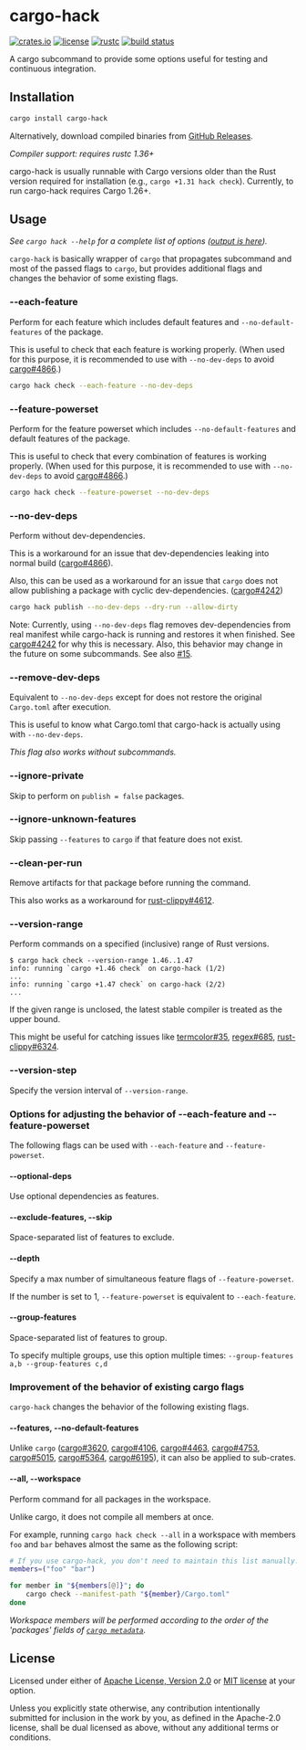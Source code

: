 # cargo-hack

[![crates.io](https://img.shields.io/crates/v/cargo-hack.svg?style=flat-square&logo=rust)](https://crates.io/crates/cargo-hack)
[![license](https://img.shields.io/badge/license-Apache--2.0_OR_MIT-blue.svg?style=flat-square)](#license)
[![rustc](https://img.shields.io/badge/rustc-1.36+-blue.svg?style=flat-square)](https://www.rust-lang.org)
[![build status](https://img.shields.io/github/workflow/status/taiki-e/cargo-hack/CI/master?style=flat-square)](https://github.com/taiki-e/cargo-hack/actions?query=workflow%3ACI+branch%3Amaster)

A cargo subcommand to provide some options useful for testing and continuous
integration.

## Installation

```sh
cargo install cargo-hack
```

Alternatively, download compiled binaries from [GitHub Releases](https://github.com/taiki-e/cargo-hack/releases).

*Compiler support: requires rustc 1.36+*

cargo-hack is usually runnable with Cargo versions older than the Rust version
required for installation (e.g., `cargo +1.31 hack check`). Currently, to run
cargo-hack requires Cargo 1.26+.

## Usage

*See `cargo hack --help` for a complete list of options ([output is here](https://github.com/taiki-e/cargo-hack/blob/master/tests/long-help.txt)).*

`cargo-hack` is basically wrapper of `cargo` that propagates subcommand and most
of the passed flags to `cargo`, but provides additional flags and changes the
behavior of some existing flags.

### --each-feature

Perform for each feature which includes default features and
`--no-default-features` of the package.

This is useful to check that each feature is working properly. (When used for
this purpose, it is recommended to use with `--no-dev-deps` to avoid
[cargo#4866].)

```sh
cargo hack check --each-feature --no-dev-deps
```

### --feature-powerset

Perform for the feature powerset which includes `--no-default-features` and
default features of the package.

This is useful to check that every combination of features is working
properly. (When used for this purpose, it is recommended to use with
`--no-dev-deps` to avoid [cargo#4866].)

```sh
cargo hack check --feature-powerset --no-dev-deps
```

### --no-dev-deps

Perform without dev-dependencies.

This is a workaround for an issue that dev-dependencies leaking into normal
build ([cargo#4866]).

Also, this can be used as a workaround for an issue that `cargo` does not
allow publishing a package with cyclic dev-dependencies. ([cargo#4242])

```sh
cargo hack publish --no-dev-deps --dry-run --allow-dirty
```

Note: Currently, using `--no-dev-deps` flag removes dev-dependencies from
real manifest while cargo-hack is running and restores it when finished.
See [cargo#4242] for why this is necessary.
Also, this behavior may change in the future on some subcommands. See also
[#15].

### --remove-dev-deps

Equivalent to `--no-dev-deps` except for does not restore the original
`Cargo.toml` after execution.

This is useful to know what Cargo.toml that cargo-hack is actually using
with `--no-dev-deps`.

*This flag also works without subcommands.*

### --ignore-private

Skip to perform on `publish = false` packages.

### --ignore-unknown-features

Skip passing `--features` to `cargo` if that feature does not exist.

### --clean-per-run

Remove artifacts for that package before running the command.

This also works as a workaround for [rust-clippy#4612].

### --version-range

Perform commands on a specified (inclusive) range of Rust versions.

```console
$ cargo hack check --version-range 1.46..1.47
info: running `cargo +1.46 check` on cargo-hack (1/2)
...
info: running `cargo +1.47 check` on cargo-hack (2/2)
...
```

If the given range is unclosed, the latest stable compiler is treated as the
upper bound.

This might be useful for catching issues like [termcolor#35], [regex#685],
[rust-clippy#6324].

### --version-step

Specify the version interval of `--version-range`.

### Options for adjusting the behavior of --each-feature and --feature-powerset

The following flags can be used with `--each-feature` and `--feature-powerset`.

#### --optional-deps

Use optional dependencies as features.

#### --exclude-features, --skip

Space-separated list of features to exclude.

#### --depth

Specify a max number of simultaneous feature flags of `--feature-powerset`.

If the number is set to 1, `--feature-powerset` is equivalent to
`--each-feature`.

#### --group-features

Space-separated list of features to group.

To specify multiple groups, use this option multiple times:
`--group-features a,b --group-features c,d`

### Improvement of the behavior of existing cargo flags

`cargo-hack` changes the behavior of the following existing flags.

#### --features, --no-default-features

Unlike `cargo` ([cargo#3620], [cargo#4106], [cargo#4463], [cargo#4753],
[cargo#5015], [cargo#5364], [cargo#6195]), it can also be applied to
sub-crates.

#### --all, --workspace

Perform command for all packages in the workspace.

Unlike cargo, it does not compile all members at once.

For example, running `cargo hack check --all` in a workspace with members
`foo` and `bar` behaves almost the same as the following script:

```sh
# If you use cargo-hack, you don't need to maintain this list manually.
members=("foo" "bar")

for member in "${members[@]}"; do
    cargo check --manifest-path "${member}/Cargo.toml"
done
```

*Workspace members will be performed according to the order of the 'packages' fields of [`cargo metadata`][cargo-metadata].*

[#15]: https://github.com/taiki-e/cargo-hack/issues/15
[termcolor#35]: https://github.com/BurntSushi/termcolor/issues/35
[cargo#3620]: https://github.com/rust-lang/cargo/issues/3620
[cargo#4106]: https://github.com/rust-lang/cargo/issues/4106
[cargo#4242]: https://github.com/rust-lang/cargo/issues/4242
[cargo#4463]: https://github.com/rust-lang/cargo/issues/4463
[cargo#4753]: https://github.com/rust-lang/cargo/issues/4753
[cargo#4866]: https://github.com/rust-lang/cargo/issues/4866
[cargo#5015]: https://github.com/rust-lang/cargo/issues/4463
[cargo#5364]: https://github.com/rust-lang/cargo/issues/5364
[cargo#6195]: https://github.com/rust-lang/cargo/issues/6195
[regex#685]: https://github.com/rust-lang/regex/issues/685
[rust-clippy#4612]: https://github.com/rust-lang/rust-clippy/issues/4612
[rust-clippy#6324]: https://github.com/rust-lang/rust-clippy/issues/6324
[cargo-metadata]: https://doc.rust-lang.org/cargo/commands/cargo-metadata.html

## License

Licensed under either of [Apache License, Version 2.0](LICENSE-APACHE) or
[MIT license](LICENSE-MIT) at your option.

Unless you explicitly state otherwise, any contribution intentionally submitted
for inclusion in the work by you, as defined in the Apache-2.0 license, shall
be dual licensed as above, without any additional terms or conditions.
